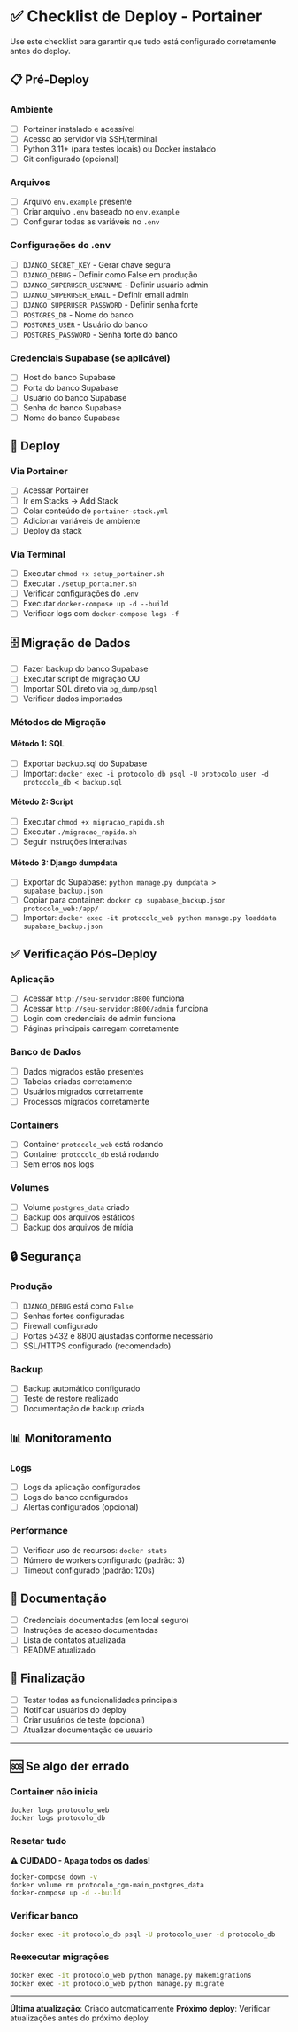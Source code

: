 # ✅ Checklist de Deploy - Portainer

Use este checklist para garantir que tudo está configurado corretamente antes do deploy.

## 📋 Pré-Deploy

### Ambiente
- [ ] Portainer instalado e acessível
- [ ] Acesso ao servidor via SSH/terminal
- [ ] Python 3.11+ (para testes locais) ou Docker instalado
- [ ] Git configurado (opcional)

### Arquivos
- [ ] Arquivo `env.example` presente
- [ ] Criar arquivo `.env` baseado no `env.example`
- [ ] Configurar todas as variáveis no `.env`

### Configurações do .env
- [ ] `DJANGO_SECRET_KEY` - Gerar chave segura
- [ ] `DJANGO_DEBUG` - Definir como False em produção
- [ ] `DJANGO_SUPERUSER_USERNAME` - Definir usuário admin
- [ ] `DJANGO_SUPERUSER_EMAIL` - Definir email admin
- [ ] `DJANGO_SUPERUSER_PASSWORD` - Definir senha forte
- [ ] `POSTGRES_DB` - Nome do banco
- [ ] `POSTGRES_USER` - Usuário do banco
- [ ] `POSTGRES_PASSWORD` - Senha forte do banco

### Credenciais Supabase (se aplicável)
- [ ] Host do banco Supabase
- [ ] Porta do banco Supabase
- [ ] Usuário do banco Supabase
- [ ] Senha do banco Supabase
- [ ] Nome do banco Supabase

## 🚀 Deploy

### Via Portainer
- [ ] Acessar Portainer
- [ ] Ir em Stacks → Add Stack
- [ ] Colar conteúdo de `portainer-stack.yml`
- [ ] Adicionar variáveis de ambiente
- [ ] Deploy da stack

### Via Terminal
- [ ] Executar `chmod +x setup_portainer.sh`
- [ ] Executar `./setup_portainer.sh`
- [ ] Verificar configurações do `.env`
- [ ] Executar `docker-compose up -d --build`
- [ ] Verificar logs com `docker-compose logs -f`

## 🗄️ Migração de Dados

- [ ] Fazer backup do banco Supabase
- [ ] Executar script de migração OU
- [ ] Importar SQL direto via `pg_dump/psql`
- [ ] Verificar dados importados

### Métodos de Migração

#### Método 1: SQL
- [ ] Exportar backup.sql do Supabase
- [ ] Importar: `docker exec -i protocolo_db psql -U protocolo_user -d protocolo_db < backup.sql`

#### Método 2: Script
- [ ] Executar `chmod +x migracao_rapida.sh`
- [ ] Executar `./migracao_rapida.sh`
- [ ] Seguir instruções interativas

#### Método 3: Django dumpdata
- [ ] Exportar do Supabase: `python manage.py dumpdata > supabase_backup.json`
- [ ] Copiar para container: `docker cp supabase_backup.json protocolo_web:/app/`
- [ ] Importar: `docker exec -it protocolo_web python manage.py loaddata supabase_backup.json`

## ✅ Verificação Pós-Deploy

### Aplicação
- [ ] Acessar `http://seu-servidor:8800` funciona
- [ ] Acessar `http://seu-servidor:8800/admin` funciona
- [ ] Login com credenciais de admin funciona
- [ ] Páginas principais carregam corretamente

### Banco de Dados
- [ ] Dados migrados estão presentes
- [ ] Tabelas criadas corretamente
- [ ] Usuários migrados corretamente
- [ ] Processos migrados corretamente

### Containers
- [ ] Container `protocolo_web` está rodando
- [ ] Container `protocolo_db` está rodando
- [ ] Sem erros nos logs

### Volumes
- [ ] Volume `postgres_data` criado
- [ ] Backup dos arquivos estáticos
- [ ] Backup dos arquivos de mídia

## 🔒 Segurança

### Produção
- [ ] `DJANGO_DEBUG` está como `False`
- [ ] Senhas fortes configuradas
- [ ] Firewall configurado
- [ ] Portas 5432 e 8800 ajustadas conforme necessário
- [ ] SSL/HTTPS configurado (recomendado)

### Backup
- [ ] Backup automático configurado
- [ ] Teste de restore realizado
- [ ] Documentação de backup criada

## 📊 Monitoramento

### Logs
- [ ] Logs da aplicação configurados
- [ ] Logs do banco configurados
- [ ] Alertas configurados (opcional)

### Performance
- [ ] Verificar uso de recursos: `docker stats`
- [ ] Número de workers configurado (padrão: 3)
- [ ] Timeout configurado (padrão: 120s)

## 📝 Documentação

- [ ] Credenciais documentadas (em local seguro)
- [ ] Instruções de acesso documentadas
- [ ] Lista de contatos atualizada
- [ ] README atualizado

## 🎉 Finalização

- [ ] Testar todas as funcionalidades principais
- [ ] Notificar usuários do deploy
- [ ] Criar usuários de teste (opcional)
- [ ] Atualizar documentação de usuário

---

## 🆘 Se algo der errado

### Container não inicia
```bash
docker logs protocolo_web
docker logs protocolo_db
```

### Resetar tudo
⚠️ **CUIDADO - Apaga todos os dados!**
```bash
docker-compose down -v
docker volume rm protocolo_cgm-main_postgres_data
docker-compose up -d --build
```

### Verificar banco
```bash
docker exec -it protocolo_db psql -U protocolo_user -d protocolo_db
```

### Reexecutar migrações
```bash
docker exec -it protocolo_web python manage.py makemigrations
docker exec -it protocolo_web python manage.py migrate
```

---

**Última atualização**: Criado automaticamente
**Próximo deploy**: Verificar atualizações antes do próximo deploy
